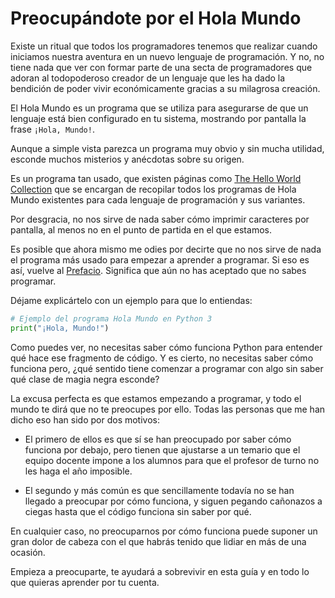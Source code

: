 # Preocupándote por el Hola Mundo

Existe un ritual que todos los programadores tenemos que realizar cuando iniciamos nuestra aventura en un nuevo lenguaje de programación. Y no, no tiene nada que ver con formar parte de una secta de programadores que adoran al todopoderoso creador de un lenguaje que les ha dado la bendición de poder vivir económicamente gracias a su milagrosa creación.

El Hola Mundo es un programa que se utiliza para asegurarse de que un lenguaje está bien configurado en tu sistema, mostrando por pantalla la frase `¡Hola, Mundo!`.

Aunque a simple vista parezca un programa muy obvio y sin mucha utilidad, esconde muchos misterios y anécdotas sobre su origen.

Es un programa tan usado, que existen páginas como [The Hello World Collection](http://helloworldcollection.de/) que se encargan de recopilar todos los programas de Hola Mundo existentes para cada lenguaje de programación y sus variantes.

Por desgracia, no nos sirve de nada saber cómo imprimir caracteres por pantalla, al menos no en el punto de partida en el que estamos.

Es posible que ahora mismo me odies por decirte que no nos sirve de nada el programa más usado para empezar a aprender a programar. Si eso es así, vuelve al [Prefacio](../instrucciones/prefacio.md). Significa que aún no has aceptado que no sabes programar.

Déjame explicártelo con un ejemplo para que lo entiendas:

```python
# Ejemplo del programa Hola Mundo en Python 3
print("¡Hola, Mundo!")
```

Como puedes ver, no necesitas saber cómo funciona Python para entender qué hace ese fragmento de código. Y es cierto, no necesitas saber cómo funciona pero, ¿qué sentido tiene comenzar a programar con algo sin saber qué clase de magia negra esconde?

La excusa perfecta es que estamos empezando a programar, y todo el mundo te dirá que no te preocupes por ello. Todas las personas que me han dicho eso han sido por dos motivos:

 - El primero de ellos es que sí se han preocupado por saber cómo funciona por debajo, pero tienen que ajustarse a un temario que el equipo docente impone a los alumnos para que el profesor de turno no les haga el año imposible.

 - El segundo y más común es que sencillamente todavía no se han llegado a preocupar por cómo funciona, y siguen pegando cañonazos a ciegas hasta que el código funciona sin saber por qué.

En cualquier caso, no preocuparnos por cómo funciona puede suponer un gran dolor de cabeza con el que habrás tenido que lidiar en más de una ocasión.

Empieza a preocuparte, te ayudará a sobrevivir en esta guía y en todo lo que quieras aprender por tu cuenta.